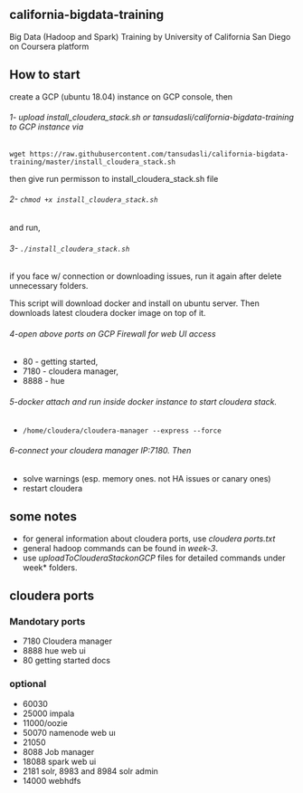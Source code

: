 ## california-bigdata-training
Big Data (Hadoop and Spark) Training by University of California San Diego on Coursera platform

## How to start
create a GCP (ubuntu 18.04) instance on GCP console, then 
###### 1- upload *install_cloudera_stack.sh* or *tansudasli/california-bigdata-training* to GCP instance via
`wget https://raw.githubusercontent.com/tansudasli/california-bigdata-training/master/install_cloudera_stack.sh`


then give run permisson to install_cloudera_stack.sh file
###### 2- `chmod +x install_cloudera_stack.sh` 
and run, 
###### 3- `./install_cloudera_stack.sh` 

if you face w/ connection or downloading issues, run it again after delete unnecessary folders.

This script will download docker and install on ubuntu server. Then downloads latest cloudera docker image on top of it.

###### 4-open above ports on GCP Firewall for web UI access
* 80 - getting started, 
* 7180 - cloudera manager, 
* 8888 - hue

###### 5-docker attach and run inside docker instance to start cloudera stack.
* `/home/cloudera/cloudera-manager --express --force`

###### 6-connect your cloudera manager IP:7180. Then 
* solve warnings (esp. memory ones. not HA issues or canary ones)
* restart cloudera

## some notes
* for general information about cloudera ports, use *cloudera ports.txt* 
* general hadoop commands can be found in *week-3*. 
* use *uploadToClouderaStackonGCP* files for detailed commands under week* folders.

## cloudera ports
### Mandotary ports
* 7180 Cloudera manager
* 8888 hue web ui
* 80 getting started docs

### optional
* 60030
* 25000 impala
* 11000/oozie
* 50070 namenode web uı
* 21050
* 8088 Job manager
* 18088 spark web ui
* 2181 solr, 8983 and 8984 solr admin
* 14000 webhdfs

